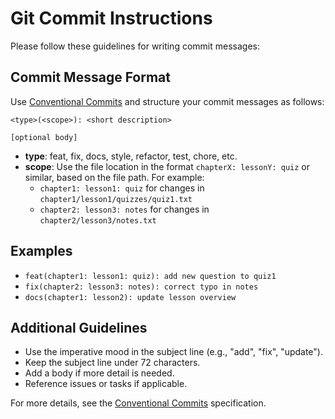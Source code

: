 # Git Commit Instructions

Please follow these guidelines for writing commit messages:

## Commit Message Format

Use [Conventional Commits](https://www.conventionalcommits.org/en/v1.0.0/) and structure your commit messages as follows:

```
<type>(<scope>): <short description>

[optional body]
```

- **type**: feat, fix, docs, style, refactor, test, chore, etc.
- **scope**: Use the file location in the format `chapterX: lessonY: quiz` or similar, based on the file path. For example:
  - `chapter1: lesson1: quiz` for changes in `chapter1/lesson1/quizzes/quiz1.txt`
  - `chapter2: lesson3: notes` for changes in `chapter2/lesson3/notes.txt`

## Examples

- `feat(chapter1: lesson1: quiz): add new question to quiz1`
- `fix(chapter2: lesson3: notes): correct typo in notes`
- `docs(chapter1: lesson2): update lesson overview`

## Additional Guidelines

- Use the imperative mood in the subject line (e.g., "add", "fix", "update").
- Keep the subject line under 72 characters.
- Add a body if more detail is needed.
- Reference issues or tasks if applicable.

For more details, see the [Conventional Commits](https://www.conventionalcommits.org/en/v1.0.0/) specification.

